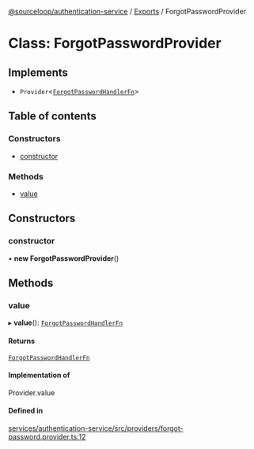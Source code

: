 [@sourceloop/authentication-service](../README.md) / [Exports](../modules.md) / ForgotPasswordProvider

# Class: ForgotPasswordProvider

## Implements

- `Provider`<[`ForgotPasswordHandlerFn`](../modules.md#forgotpasswordhandlerfn)\>

## Table of contents

### Constructors

- [constructor](ForgotPasswordProvider.md#constructor)

### Methods

- [value](ForgotPasswordProvider.md#value)

## Constructors

### constructor

• **new ForgotPasswordProvider**()

## Methods

### value

▸ **value**(): [`ForgotPasswordHandlerFn`](../modules.md#forgotpasswordhandlerfn)

#### Returns

[`ForgotPasswordHandlerFn`](../modules.md#forgotpasswordhandlerfn)

#### Implementation of

Provider.value

#### Defined in

[services/authentication-service/src/providers/forgot-password.provider.ts:12](https://github.com/sourcefuse/loopback4-microservice-catalog/blob/93a7f917/services/authentication-service/src/providers/forgot-password.provider.ts#L12)
